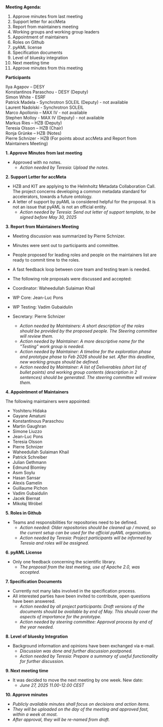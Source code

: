 **Meeting Agenda:**

1. Approve minutes from last meeting 
2. Support letter for accMeta 
3. Report from maintainers meeting 
4. Working groups and working group leaders 
5. Appointment of maintainers  
6. Roles on Github 
7. pyAML license 
8. Specification documents 
9. Level of bluesky integration 
10. Next meeting time
11. Approve minutes from this meeting 

**Participants**

Ilya Agapov – DESY    
Konstantinos Paraschou - DESY (Deputy)    
Simon White - ESRF    
Patrick Madela - Synchrotron SOLEIL (Deputy) - not available     
Laurent Nadolski - Synchrotron SOLEIL    
Marco Apollonio – MAX IV - not available     
Stephen Molloy - MAX IV (Deputy) - not available     
Markus Ries – HZB (Deputy)   
Teresia Olsson – HZB (Chair)   
Ronja Grünke – HZB (Notes)     
Pierre Schnizer - HZB (For points about accMeta and Report from Maintainers Meeting)    

**1. Approve Minutes from last meeting**

- Approved with no notes. 
  - *Action needed by Teresia: Upload the notes*.

**2. Support Letter for accMeta**

- HZB and KIT are applying to the Helmholtz Metadata Collaboration Call. The project concerns developing a common metadata standard for accelerators, towards a future ontology.
- A letter of support by pyAML ia considered helpful for the proposal. It is not an issue that pyAML is not an official entity.
  - *Action needed by Teresia: Send out letter of support template, to be signed before May 30, 2025*

**3. Report from Maintainers Meeting**

- Meeting discussion was summarized by Pierre Schnizer.
- Minutes were sent out to participants and committee.
- People proposed for leading roles and people on the maintainers list are ready to commit time to the roles.  
- A fast feedback loop between core team and testing team is needed.
- The following role proposals were discussed and accepted:
- Coordinator: Waheedullah Sulaiman Khail
- WP Core: Jean-Luc Pons
- WP Testing:  Vadim Gubaidulin
- Secretary: Pierre Schnizer

    - *Action needed by Maintainers: A short description of the roles should be provided by the proposed people. The Steering committee will review them.* 
    - *Action needed by Maintainer: A more descriptive name for the "Testing" work group is needed.* 
    - *Action needed by Maintainer: A timeline for the exploration phase and prototype phase to Feb 2026 should be set. After this deadline, new working groups should be defined.* 
    - *Action needed by Maintainer: A list of Deliverables (short list of bullet points) and working group contents (description in 2 sentences) should be generated. The steering committee will review them.*  

**4. Appointment of Maintainers**

The following maintainers were appointed:
- Yoshiteru Hidaka
- Gayane Amatuni
- Konstantinous Paraschou
- Martin Gaughran
- Simone Liuzzo
- Jean-Luc Pons
- Teresia Olsson
- Pierre Schnizer
- Waheedullah Sulaiman Khail
- Patrick Schreiber
- Julian Gethmann
- Edmund Blomley
- Asım Soylu
- Hasan Sansar
- Alexis Gamelin
- Guillaume Pichon
- Vadim Gubaidulin
- Jacek Biernat
- Mikołaj Wróbel

**5. Roles in Github**
- Teams and responsibilities for repositories need to be defined.
  - *Action needed: Older repositories should be cleaned up / moved, so the current setup can be used for the official pyAML organization.*
  - *Action needed by Teresia: Project participants will be informed by Teresia and roles will be assigned.*

**6. pyAML License**  
- Only one feedback concerning the scientific library.  
  - *The proposal from the last meeting, use of Apache 2.0, was accepted.*  

**7. Specification Documents**  
- Currently not many labs involved in the specification process.
- All interested parties have been invited to contribute, open questions have been answered.
    - *Action needed by all project participants: Draft versions of the documents should be available by end of May. This should cover the aspects of importance for the prototype.*
    - *Action needed by steering committee: Approval process by end of the year needed.*

**8. Level of bluesky Integration**
- Background information and opinions have been exchanged via e-mail.  
    - *Discussion was done and further discussion postponed.*  
    - *Action needed by Teresia: Prepare a summary of useful functionality for further discussion.*

 
**9. Next meeting time**
- It was decided to move the next meeting by one week. New date:
    - *June 27, 2025 11.00-12.00 CEST*


**10. Approve minutes**
  - *Publicly available minutes shall focus on decisions and action items.*
  - *They will be uploaded on the day of the meeting and approved fast, within a week at most.*
  - *After approval, they will be re-named from draft.*
    
